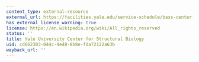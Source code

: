 ```yaml
---
content_type: external-resource
external_url: https://facilities.yale.edu/service-schedule/bass-center-molecular-and-structural-biology-bass
has_external_license_warning: true
license: https://en.wikipedia.org/wiki/All_rights_reserved
status: ''
title: Yale University Center for Structural Biology
uid: cd662303-044c-4e48-8b8e-fda72122a63b
wayback_url: ''
---
```

